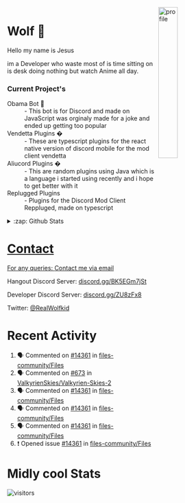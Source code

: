 
<img align="right" alt="profile" width=30% src="https://avatars1.githubusercontent.com/u/32025746?s=460&u=b71f51a6d786a0817807f3e953f36734ac4493c7&v=4">

<h1>Wolf 🐺</h1>

<p>Hello my name is Jesus 

im a Developer who waste most of is time sitting
on is desk doing nothing but watch Anime all day.

</p>


<h3>Current Project's</h3>
<dl>
  <dt>Obama Bot 🤖</dt>
  <dd>- This bot is for Discord and made on JavaScript was orginaly made for a joke and ended up getting too popular</dd>
  
  <dt>Vendetta Plugins �</dt>
  <dd>- These are typescript plugins for the react native version of discord mobile for the mod client vendetta</dd>
  
  <dt>Aliucord Plugins �</dt>
  <dd>- This are random plugins using Java which is a language i started using recently and i hope to get better with it</dd>
  
  <dt>Replugged Plugins </dt>
  <dd>- Plugins for the Discord Mod Client Reppluged, made on typescript<dd>
</dl>

<!--<a href="https://youtube.com/c/Wolfkid">

<img src="https://img.shields.io/badge/Wolfkid%20-%23FF0000.svg?&style=for-the-badge&logo=YouTube&logoColor=white"/>
-->




<details>  
<summary>:zap: Github Stats</summary>
<a href="https://youtube.com/c/Wolfkid">
<img align="left" alt="Wolf's Github Stats" src="https://github-readme-stats.vercel.app/api?username=Wolfkid200444&show_icons=true&theme=tokyonight" />
<img align="bottom" alt="Wolf's Github Stats" src="https://github-readme-stats.vercel.app/api/top-langs/?username=Wolfkid200444&show_icons=true&theme=tokyonight"/>
  </details>

<h1>Contact</h1>
      <p>For any queries: <a href="mailto:helpwolf@gmail.com?Subject=My%20Query">Contact me via email</a></p>
      <p>Hangout Discord Server: <a href="https://discord.gg/BK5EGm7jSt">discord.gg/BK5EGm7jSt</a></p>
      <p>Developer Discord Server: <a href="https://discord.gg/ZU8zFx8">discord.gg/ZU8zFx8</a></p>
      <p>Twitter: <a href="https://twitter.com/RealWolfkid">@RealWolfkid</a></p>
     <!-- <p>My Website: <a href="https://realwolfie.ml">realwolfie.ml</a></p>
-->


  <h1> Recent Activity </h1>

<!--START_SECTION:activity-->
1. 🗣 Commented on [#14361](https://github.com/files-community/Files/issues/14361#issuecomment-1899387636) in [files-community/Files](https://github.com/files-community/Files)
2. 🗣 Commented on [#673](https://github.com/ValkyrienSkies/Valkyrien-Skies-2/issues/673#issuecomment-1895541554) in [ValkyrienSkies/Valkyrien-Skies-2](https://github.com/ValkyrienSkies/Valkyrien-Skies-2)
3. 🗣 Commented on [#14361](https://github.com/files-community/Files/issues/14361#issuecomment-1879909948) in [files-community/Files](https://github.com/files-community/Files)
4. 🗣 Commented on [#14361](https://github.com/files-community/Files/issues/14361#issuecomment-1879532021) in [files-community/Files](https://github.com/files-community/Files)
5. 🗣 Commented on [#14361](https://github.com/files-community/Files/issues/14361#issuecomment-1879074152) in [files-community/Files](https://github.com/files-community/Files)
6. ❗ Opened issue [#14361](https://github.com/files-community/Files/issues/14361) in [files-community/Files](https://github.com/files-community/Files)
<!--END_SECTION:activity-->


  <h1> Midly cool Stats </h1>

  ![visitors](https://visitor-badge.laobi.icu/badge?page_id=Wolfkid200444.Wolfkid200444)
